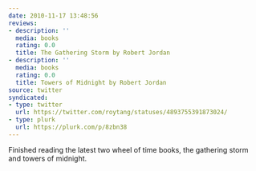 ```yaml
---
date: 2010-11-17 13:48:56
reviews:
- description: ''
  media: books
  rating: 0.0
  title: The Gathering Storm by Robert Jordan
- description: ''
  media: books
  rating: 0.0
  title: Towers of Midnight by Robert Jordan
source: twitter
syndicated:
- type: twitter
  url: https://twitter.com/roytang/statuses/4893755391873024/
- type: plurk
  url: https://plurk.com/p/8zbn38
---
```


Finished reading the latest two wheel of time books, the gathering storm and towers of midnight.